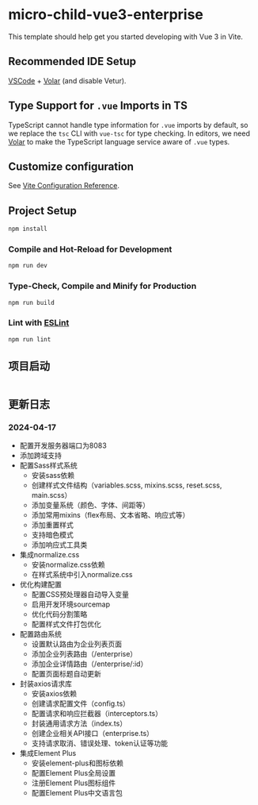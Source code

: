 <!--
 * @Author: error: error: git config user.name & please set dead value or install git && error: git config user.email & please set dead value or install git & please set dead value or install git
 * @Date: 2025-04-17 14:52:44
 * @LastEditors: error: error: git config user.name & please set dead value or install git && error: git config user.email & please set dead value or install git & please set dead value or install git
 * @LastEditTime: 2025-04-17 14:56:49
 * @FilePath: /micro-child-vue3-enterprise/README.md
 * @Description: 这是默认设置,请设置`customMade`, 打开koroFileHeader查看配置 进行设置: https://github.com/OBKoro1/koro1FileHeader/wiki/%E9%85%8D%E7%BD%AE
-->
# micro-child-vue3-enterprise

This template should help get you started developing with Vue 3 in Vite.

## Recommended IDE Setup

[VSCode](https://code.visualstudio.com/) + [Volar](https://marketplace.visualstudio.com/items?itemName=Vue.volar) (and disable Vetur).

## Type Support for `.vue` Imports in TS

TypeScript cannot handle type information for `.vue` imports by default, so we replace the `tsc` CLI with `vue-tsc` for type checking. In editors, we need [Volar](https://marketplace.visualstudio.com/items?itemName=Vue.volar) to make the TypeScript language service aware of `.vue` types.

## Customize configuration

See [Vite Configuration Reference](https://vite.dev/config/).

## Project Setup

```sh
npm install
```

### Compile and Hot-Reload for Development

```sh
npm run dev
```

### Type-Check, Compile and Minify for Production

```sh
npm run build
```

### Lint with [ESLint](https://eslint.org/)

```sh
npm run lint
```

## 项目启动

```bash

```

## 更新日志

### 2024-04-17
- 配置开发服务器端口为8083
- 添加跨域支持
- 配置Sass样式系统
  - 安装sass依赖
  - 创建样式文件结构（variables.scss, mixins.scss, reset.scss, main.scss）
  - 添加变量系统（颜色、字体、间距等）
  - 添加常用mixins（flex布局、文本省略、响应式等）
  - 添加重置样式
  - 支持暗色模式
  - 添加响应式工具类
- 集成normalize.css
  - 安装normalize.css依赖
  - 在样式系统中引入normalize.css
- 优化构建配置
  - 配置CSS预处理器自动导入变量
  - 启用开发环境sourcemap
  - 优化代码分割策略
  - 配置样式文件打包优化
- 配置路由系统
  - 设置默认路由为企业列表页面
  - 添加企业列表路由（/enterprise）
  - 添加企业详情路由（/enterprise/:id）
  - 配置页面标题自动更新
- 封装axios请求库
  - 安装axios依赖
  - 创建请求配置文件（config.ts）
  - 配置请求和响应拦截器（interceptors.ts）
  - 封装通用请求方法（index.ts）
  - 创建企业相关API接口（enterprise.ts）
  - 支持请求取消、错误处理、token认证等功能
- 集成Element Plus
  - 安装element-plus和图标依赖
  - 配置Element Plus全局设置
  - 注册Element Plus图标组件
  - 配置Element Plus中文语言包

